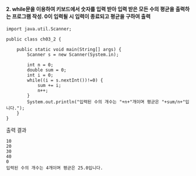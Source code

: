 #### 2. while문을 이용하여 키보드에서 숫자를 입력 받아 입력 받은 모든 수의 평균을 출력하는 프로그램 작성. 0이 입력될 시 입력이 종료되고 평균을 구하여 출력

```
import java.util.Scanner;

public class ch03_2 {

	public static void main(String[] args) {
		Scanner s = new Scanner(System.in);
		
		int n = 0;
		double sum = 0;
		int i = 0;
		while((i = s.nextInt())!=0) {
			sum += i;
			n++;
		}
		System.out.println("입력된 수의 개수는 "+n+"개이며 평균은 "+sum/n+"입니다.");
	}
}
```
출력 결과
```
10
20
30
40
0
입력된 수의 개수는 4개이며 평균은 25.0입니다.
```
